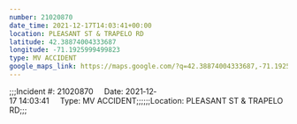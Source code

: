 ```yaml
---
number: 21020870
date_time: 2021-12-17T14:03:41+00:00
location: PLEASANT ST & TRAPELO RD
latitude: 42.38874004333687
longitude: -71.1925999499823
type: MV ACCIDENT
google_maps_link: https://maps.google.com/?q=42.38874004333687,-71.1925999499823
---
```


;;;Incident #: 21020870     Date: 2021‐12‐17 14:03:41     Type: MV ACCIDENT;;;;;;Location: PLEASANT ST & TRAPELO RD;;;
